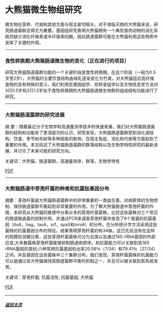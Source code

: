 # 大熊猫微生物组研究

微生物在营养、代谢和其他方面与宿主密切相关。对于濒临灭绝的大熊猫来说，研究肠道菌群显得尤为重要。基因组研究表明大熊猫拥有一个典型食肉动物的消化系统并缺少消化纤维素或半纤维素的酶，因此肠道菌群可能在大熊猫利用这些物质中发挥了关键的作用。

-----------------

### 食性转换期大熊猫肠道微生物的变化（正在进行的项目）

<!-- 研究大熊猫肠道菌群功能的一个关键阶段是食性转换期。在这个阶段（一般为0.5岁至2岁），大熊猫的主要饮食结构由母乳逐渐变化为竹类，对大熊猫适应高纤维食物的具有特殊的意义。我们利用宏基因组学、宏转录组学以及生物信息学方法对3只0.5岁和3只1.5岁处于食性转换期的大熊猫肠道微生物群的组成结构功能进行了研究。由于采样的时间点覆盖了夏季和冬季，使我们能够同时分析季节性的因素是如何影响大熊猫肠道微生物。值得指出的是，我们利用同一份样品提取DNA/RNA来进行研究，获得了目前大熊猫肠道菌群研究中最全面的宏基因组数据，并第一次在转录水平上研究了这些细菌的功能。我们发现季节是影响食性转换期大熊猫肠道菌群结构的最主要因素，同样在微生物群的功能和表达中起到了重要的作用。其次，我们还发现大熊猫肠道微生物在其0.5岁时已经具有一个相当复杂和多样化的结构，随着年龄的增长逐渐发展为2岁时更稳定的、多样性更低的微生态结构。然而在食性转换后期，肠道菌群的功能多样性却通过细菌基因的表达调控而被保持了下来。第三，我们证实了几乎所有纤维素消化所需的糖苷水解酶家族基因在大熊猫肠道菌群中的存在，并表明这些基因冬季期间表达全部上调。通过肠道菌群针对寡糖的消化功能，可能由微生物群中的上消化道被执行消化纤维素和半纤维素的早期步骤。因此，我们的研究结果表明大熊猫和它的肠道菌群似乎在不同季节的食物消化中产生了一种非常有效的合作机制。-->

研究大熊猫肠道菌群功能的一个关键阶段是食性转换期。在这个阶段（一般为0.5岁至2岁），大熊猫的主要饮食结构由母乳逐渐变化为竹类，对大熊猫适应高纤维食物的具有特殊的意义。我们利用宏基因组学、宏转录组学以及生物信息学方法对3只0.5岁和3只1.5岁处于食性转换期的大熊猫肠道微生物群的组成结构功能进行了研究。

---------------

### 大熊猫肠道菌群的研究进展

摘  要：随着最近分子生物学和高通量测序技术的快速发展，我们对大熊猫肠道菌群的结构和功能有了更深层次的认识。研究发现，大熊猫肠道菌群受到消化道结构、饮食、季节和年龄等多种因素的影响，在宿主免疫、消化和代谢等方面起到了重要的作用。本文综述了大熊猫肠道菌群的群落结构以及生物学特性研究的最新进展，并讨论了未来可能的研究方向。

关键词：大熊猫，肠道菌群，高通量测序，群落，生物学特性

[PDF](大熊猫肠道菌群的研究进展.pdf)

-------------


### 大熊猫肠道中芽孢杆菌的种类和抗菌肽基因分布

摘要：芽孢杆菌是大熊猫肠道菌群中的非常重要的一类益生菌，对病原体的生物控制、保持肠道菌群平衡起到非常重要的作用。为了解大熊猫肠道中芽孢杆菌的作用，本研究从大熊猫的粪便中分离众多的芽孢杆菌菌株，比较这些菌株对三个常见的肠道致病菌的抑制作用，并通过PCR来调查芽孢杆菌中发现了6个普遍的抗菌基因（ituA，hag，tasA，srf，spaS和mrsA）的分布，在分析统计学方法采用这些菌株的抗菌基因分布的特征。结果表明芽孢杆菌的有34株。这已先前没有在这样的规模检测被分离，这些芽孢杆菌菌株可分为五类以及通过16S rRNA基因的外部应变;大多数菌株芽孢杆菌能够抑制肠道病原体，和抗菌能力可以关联到其16S rRNA基因的类别;六种常用抗菌基因检出率20.58％（7/34）和79.41％（27/34）之间，并且基因在这些菌株中三个集群分布。我们发现，芽孢杆菌菌株的抗菌能力可以是通过该大熊猫保持其肠道菌群平衡的机制之一，并且可以被关联到其系统发育。

关键词：芽孢杆菌; 抗菌活性; 抗菌基因; 大熊猫

[PDF](Investigation_of_antibacterial_activity_of_Bacillus_spp._isolated_from_the_feces_of_Giant_Panda_and_characterization_of_their_antimicrobial_gene_distributions.pdf)


#### <!-- 大熊猫肠道宏基因组-->



#### <!-- 大熊猫口腔微生物组-->



------

##### [返回主页](http://zhou.ziyao.science)